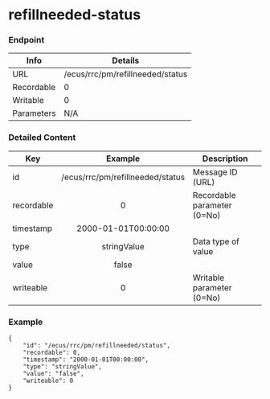 # refillneeded-status



### Endpoint

| Info  | Details |
| ------------- | ------------- |
| URL   | /ecus/rrc/pm/refillneeded/status   |
| Recordable   | 0   |
| Writable   | 0   |
| Parameters  | N/A  |

### Detailed Content

|  Key  | Example | Description |
| ------------- | :------: | ------------------------------ |
|  id | /ecus/rrc/pm/refillneeded/status | Message ID (URL) |
|  recordable | 0 | Recordable parameter (0=No) |
|  timestamp | 2000-01-01T00:00:00 |  |
|  type | stringValue | Data type of value |
|  value | false |  |
|  writeable | 0 | Writable parameter (0=No) |



### Example
```
{
    "id": "/ecus/rrc/pm/refillneeded/status",
    "recordable": 0,
    "timestamp": "2000-01-01T00:00:00",
    "type": "stringValue",
    "value": "false",
    "writeable": 0
}
```
